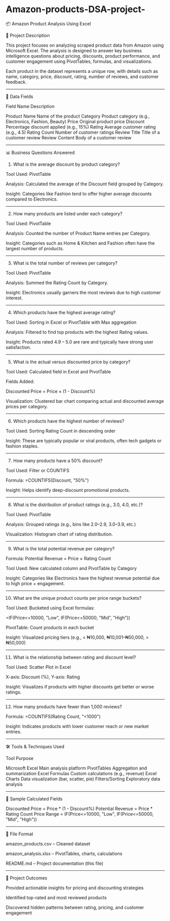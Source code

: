 # Amazon-products-DSA-project-
📦 Amazon Product Analysis Using Excel

📝 Project Description

This project focuses on analyzing scraped product data from Amazon using Microsoft Excel. The analysis is designed to answer key business intelligence questions about pricing, discounts, product performance, and customer engagement using PivotTables, formulas, and visualizations.

Each product in the dataset represents a unique row, with details such as name, category, price, discount, rating, number of reviews, and customer feedback.


---

📁 Data Fields

Field Name	Description

Product Name	Name of the product
Category	Product category (e.g., Electronics, Fashion, Beauty)
Price	Original product price
Discount	Percentage discount applied (e.g., 15%)
Rating	Average customer rating (e.g., 4.5)
Rating Count	Number of customer ratings
Review Title	Title of a customer review
Review Content	Body of a customer review



---

📊 Business Questions Answered

1. What is the average discount by product category?

Tool Used: PivotTable

Analysis: Calculated the average of the Discount field grouped by Category.

Insight: Categories like Fashion tend to offer higher average discounts compared to Electronics.



---

2. How many products are listed under each category?

Tool Used: PivotTable

Analysis: Counted the number of Product Name entries per Category.

Insight: Categories such as Home & Kitchen and Fashion often have the largest number of products.



---

3. What is the total number of reviews per category?

Tool Used: PivotTable

Analysis: Summed the Rating Count by Category.

Insight: Electronics usually garners the most reviews due to high customer interest.



---

4. Which products have the highest average rating?

Tool Used: Sorting in Excel or PivotTable with Max aggregation

Analysis: Filtered to find top products with the highest Rating values.

Insight: Products rated 4.9 – 5.0 are rare and typically have strong user satisfaction.



---

5. What is the actual versus discounted price by category?

Tool Used: Calculated field in Excel and PivotTable

Fields Added:

Discounted Price = Price × (1 - Discount%)


Visualization: Clustered bar chart comparing actual and discounted average prices per category.



---

6. Which products have the highest number of reviews?

Tool Used: Sorting Rating Count in descending order

Insight: These are typically popular or viral products, often tech gadgets or fashion staples.



---

7. How many products have a 50% discount?

Tool Used: Filter or COUNTIFS

Formula: =COUNTIFS(Discount, "50%")

Insight: Helps identify deep-discount promotional products.



---

8. What is the distribution of product ratings (e.g., 3.0, 4.0, etc.)?

Tool Used: PivotTable

Analysis: Grouped ratings (e.g., bins like 2.0–2.9, 3.0–3.9, etc.)

Visualization: Histogram chart of rating distribution.



---

9. What is the total potential revenue per category?

Formula: Potential Revenue = Price × Rating Count

Tool Used: New calculated column and PivotTable by Category

Insight: Categories like Electronics have the highest revenue potential due to high price + engagement.



---

10. What are the unique product counts per price range buckets?

Tool Used: Bucketed using Excel formulas:

=IF(Price<=10000, "Low", IF(Price<=50000, "Mid", "High"))

PivotTable: Count products in each bucket

Insight: Visualized pricing tiers (e.g., < ₦10,000, ₦10,001–₦50,000, > ₦50,000)



---

11. What is the relationship between rating and discount level?

Tool Used: Scatter Plot in Excel

X-axis: Discount (%), Y-axis: Rating

Insight: Visualizes if products with higher discounts get better or worse ratings.



---

12. How many products have fewer than 1,000 reviews?

Formula: =COUNTIFS(Rating Count, "<1000")

Insight: Indicates products with lower customer reach or new market entries.



---

🛠 Tools & Techniques Used

Tool	Purpose

Microsoft Excel	Main analysis platform
PivotTables	Aggregation and summarization
Excel Formulas	Custom calculations (e.g., revenue)
Excel Charts	Data visualization (bar, scatter, pie)
Filters/Sorting	Exploratory data analysis



---

🧮 Sample Calculated Fields

Discounted Price = Price * (1 - Discount%)
Potential Revenue = Price * Rating Count
Price Range = IF(Price<=10000, "Low", IF(Price<=50000, "Mid", "High"))


---

📂 File Format

amazon_products.csv – Cleaned dataset

amazon_analysis.xlsx – PivotTables, charts, calculations

README.md – Project documentation (this file)



---

🎯 Project Outcomes

Provided actionable insights for pricing and discounting strategies

Identified top-rated and most reviewed products

Discovered hidden patterns between rating, pricing, and customer engagement
